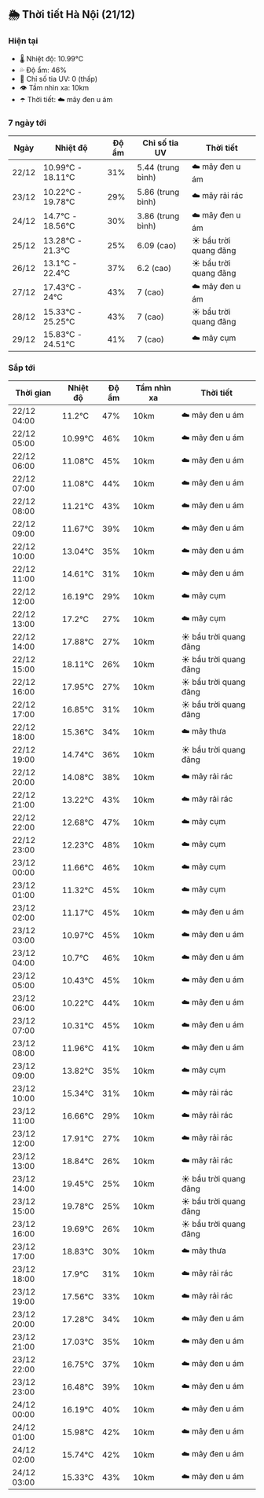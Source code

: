 ## 🌦️ Thời tiết Hà Nội (21/12)

### Hiện tại

- 🌡️ Nhiệt độ: 10.99℃
- 💦 Độ ẩm: 46%
- 🌟 Chỉ số tia UV: 0 (thấp)
- 👁️ Tầm nhìn xa: 10km
- ☂️ Thời tiết: ☁️ mây đen u ám

### 7 ngày tới

| Ngày | Nhiệt độ | Độ ẩm | Chỉ số tia UV | Thời tiết |
| --- | --- | --- | --- | --- |
| 22/12 | 10.99℃ - 18.11℃ | 31% | 5.44 (trung bình) | ☁️ mây đen u ám |
| 23/12 | 10.22℃ - 19.78℃ | 29% | 5.86 (trung bình) | ☁️ mây rải rác |
| 24/12 | 14.7℃ - 18.56℃ | 30% | 3.86 (trung bình) | ☁️ mây đen u ám |
| 25/12 | 13.28℃ - 21.3℃ | 25% | 6.09 (cao) | ☀️ bầu trời quang đãng |
| 26/12 | 13.1℃ - 22.4℃ | 37% | 6.2 (cao) | ☀️ bầu trời quang đãng |
| 27/12 | 17.43℃ - 24℃ | 43% | 7 (cao) | ☁️ mây đen u ám |
| 28/12 | 15.33℃ - 25.25℃ | 43% | 7 (cao) | ☀️ bầu trời quang đãng |
| 29/12 | 15.83℃ - 24.51℃ | 41% | 7 (cao) | ☁️ mây cụm |

### Sắp tới

| Thời gian | Nhiệt độ | Độ ẩm | Tầm nhìn xa | Thời tiết |
| --- | --- | --- | --- | --- |
| 22/12 04:00 | 11.2℃ | 47% | 10km | ☁️ mây đen u ám |
| 22/12 05:00 | 10.99℃ | 46% | 10km | ☁️ mây đen u ám |
| 22/12 06:00 | 11.08℃ | 45% | 10km | ☁️ mây đen u ám |
| 22/12 07:00 | 11.08℃ | 44% | 10km | ☁️ mây đen u ám |
| 22/12 08:00 | 11.21℃ | 43% | 10km | ☁️ mây đen u ám |
| 22/12 09:00 | 11.67℃ | 39% | 10km | ☁️ mây đen u ám |
| 22/12 10:00 | 13.04℃ | 35% | 10km | ☁️ mây đen u ám |
| 22/12 11:00 | 14.61℃ | 31% | 10km | ☁️ mây đen u ám |
| 22/12 12:00 | 16.19℃ | 29% | 10km | ☁️ mây cụm |
| 22/12 13:00 | 17.2℃ | 27% | 10km | ☁️ mây cụm |
| 22/12 14:00 | 17.88℃ | 27% | 10km | ☀️ bầu trời quang đãng |
| 22/12 15:00 | 18.11℃ | 26% | 10km | ☀️ bầu trời quang đãng |
| 22/12 16:00 | 17.95℃ | 27% | 10km | ☀️ bầu trời quang đãng |
| 22/12 17:00 | 16.85℃ | 31% | 10km | ☀️ bầu trời quang đãng |
| 22/12 18:00 | 15.36℃ | 34% | 10km | ☁️ mây thưa |
| 22/12 19:00 | 14.74℃ | 36% | 10km | ☀️ bầu trời quang đãng |
| 22/12 20:00 | 14.08℃ | 38% | 10km | ☁️ mây rải rác |
| 22/12 21:00 | 13.22℃ | 43% | 10km | ☁️ mây rải rác |
| 22/12 22:00 | 12.68℃ | 47% | 10km | ☁️ mây cụm |
| 22/12 23:00 | 12.23℃ | 48% | 10km | ☁️ mây cụm |
| 23/12 00:00 | 11.66℃ | 46% | 10km | ☁️ mây cụm |
| 23/12 01:00 | 11.32℃ | 45% | 10km | ☁️ mây cụm |
| 23/12 02:00 | 11.17℃ | 45% | 10km | ☁️ mây đen u ám |
| 23/12 03:00 | 10.97℃ | 45% | 10km | ☁️ mây đen u ám |
| 23/12 04:00 | 10.7℃ | 46% | 10km | ☁️ mây đen u ám |
| 23/12 05:00 | 10.43℃ | 45% | 10km | ☁️ mây đen u ám |
| 23/12 06:00 | 10.22℃ | 44% | 10km | ☁️ mây đen u ám |
| 23/12 07:00 | 10.31℃ | 45% | 10km | ☁️ mây đen u ám |
| 23/12 08:00 | 11.96℃ | 41% | 10km | ☁️ mây đen u ám |
| 23/12 09:00 | 13.82℃ | 35% | 10km | ☁️ mây cụm |
| 23/12 10:00 | 15.34℃ | 31% | 10km | ☁️ mây rải rác |
| 23/12 11:00 | 16.66℃ | 29% | 10km | ☁️ mây rải rác |
| 23/12 12:00 | 17.91℃ | 27% | 10km | ☁️ mây rải rác |
| 23/12 13:00 | 18.84℃ | 26% | 10km | ☁️ mây rải rác |
| 23/12 14:00 | 19.45℃ | 25% | 10km | ☀️ bầu trời quang đãng |
| 23/12 15:00 | 19.78℃ | 25% | 10km | ☀️ bầu trời quang đãng |
| 23/12 16:00 | 19.69℃ | 26% | 10km | ☀️ bầu trời quang đãng |
| 23/12 17:00 | 18.83℃ | 30% | 10km | ☁️ mây thưa |
| 23/12 18:00 | 17.9℃ | 31% | 10km | ☁️ mây rải rác |
| 23/12 19:00 | 17.56℃ | 33% | 10km | ☁️ mây rải rác |
| 23/12 20:00 | 17.28℃ | 34% | 10km | ☁️ mây đen u ám |
| 23/12 21:00 | 17.03℃ | 35% | 10km | ☁️ mây đen u ám |
| 23/12 22:00 | 16.75℃ | 37% | 10km | ☁️ mây đen u ám |
| 23/12 23:00 | 16.48℃ | 39% | 10km | ☁️ mây đen u ám |
| 24/12 00:00 | 16.19℃ | 40% | 10km | ☁️ mây đen u ám |
| 24/12 01:00 | 15.98℃ | 42% | 10km | ☁️ mây đen u ám |
| 24/12 02:00 | 15.74℃ | 42% | 10km | ☁️ mây đen u ám |
| 24/12 03:00 | 15.33℃ | 43% | 10km | ☁️ mây đen u ám |
